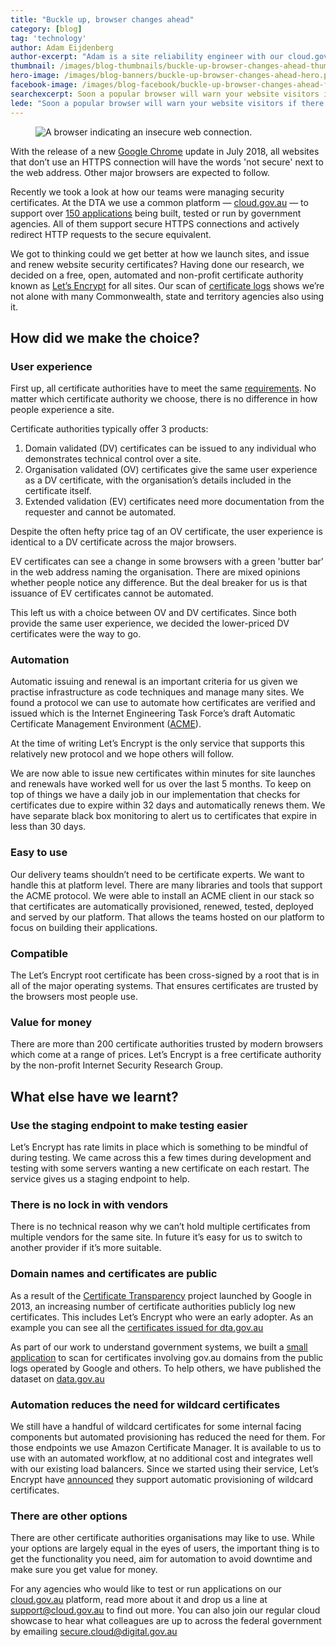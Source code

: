 ```yaml
---
title: "Buckle up, browser changes ahead"
category: [blog]
tag: 'technology'
author: Adam Eijdenberg
author-excerpt: "Adam is a site reliability engineer with our cloud.gov.au platform"
thumbnail: /images/blog-thumbnails/buckle-up-browser-changes-ahead-thumbnail.png
hero-image: /images/blog-banners/buckle-up-browser-changes-ahead-hero.png
facebook-image: /images/blog-facebook/buckle-up-browser-changes-ahead-facebook.png
searchexcerpt: Soon a popular browser will warn your website visitors if there is no secure connection backed by a valid certificate. It’s an easy fix — here’s what we did.
lede: "Soon a popular browser will warn your website visitors if there is no secure connection backed by a valid certificate. It’s an easy fix — here’s what we did."
---
```

<figure>
  <img src="{{ site.url }}{{ site.baseurl }}{{ page.hero-image }}" alt="A browser indicating an insecure web connection."><br />
</figure>

With the release of a new [Google Chrome](https://security.googleblog.com/2018/02/a-secure-web-is-here-to-stay.html) update in July 2018, all websites that don’t use an HTTPS connection will have the words 'not secure' next to the web address. Other major browsers are expected to follow.

Recently we took a look at how our teams were managing security certificates. At the DTA we use a common platform — [cloud.gov.au](https://cloud.gov.au) — to support over [150 applications](https://cloud.gov.au/insights/) being built, tested or run by government agencies. All of them support secure HTTPS connections and actively redirect HTTP requests to the secure equivalent.

We got to thinking could we get better at how we launch sites, and issue and renew website security certificates? Having done our research, we decided on a free, open, automated and non-profit certificate authority known as [Let’s Encrypt](https://letsencrypt.org/) for all sites. Our scan of [certificate logs](https://data.gov.au/dataset/certificate-transparency) shows we’re not alone with many Commonwealth, state and territory agencies also using it.

## How did we make the choice?

### User experience

First up, all certificate authorities have to meet the same [requirements](https://cabforum.org/baseline-requirements-documents/). No matter which certificate authority we choose, there is no difference in how people experience a site.

Certificate authorities typically offer 3 products:
1. Domain validated (DV) certificates can be issued to any individual who demonstrates technical control over a site.
2. Organisation validated (OV) certificates give the same user experience as a DV certificate, with the organisation’s details included in the certificate itself.
3. Extended validation (EV) certificates need more documentation from the requester and cannot be automated.

Despite the often hefty price tag of an OV certificate, the user experience is identical to a DV certificate across the major browsers.

EV certificates can see a change in some browsers with a green 'butter bar' in the web address naming the organisation. There are mixed opinions whether people notice any difference. But the deal breaker for us is that issuance of EV certificates cannot be automated.

This left us with a choice between OV and DV certificates. Since both provide the same user experience, we decided the lower-priced DV certificates were the way to go.

### Automation

Automatic issuing and renewal is an important criteria for us given we practise infrastructure as code techniques and manage many sites. We found a protocol we can use to automate how certificates are verified and issued which is the Internet Engineering Task Force’s draft Automatic Certificate Management Environment ([ACME](https://tools.ietf.org/html/draft-ietf-acme-acme-10)).

At the time of writing Let’s Encrypt is the only service that supports this relatively new protocol and we hope others will follow.

We are now able to issue new certificates within minutes for site launches and renewals have worked well for us over the last 5 months. To keep on top of things we have a daily job in our implementation that checks for certificates due to expire within 32 days and automatically renews them. We have separate black box monitoring to alert us to certificates that expire in less than 30 days.

### Easy to use

Our delivery teams shouldn’t need to be certificate experts. We want to handle this at platform level. There are many libraries and tools that support the ACME protocol. We were able to install an ACME client in our stack so that certificates are automatically provisioned, renewed, tested, deployed and served by our platform. That allows the teams hosted on our platform to focus on building their applications.

### Compatible

The Let’s Encrypt root certificate has been cross-signed by a root that is in all of the major operating systems. That ensures certificates are trusted by the browsers most people use.

### Value for money

There are more than 200 certificate authorities trusted by modern browsers which come at a range of prices. Let’s Encrypt is a free certificate authority by the non-profit Internet Security Research Group.

## What else have we learnt?

### Use the staging endpoint to make testing easier

Let’s Encrypt has rate limits in place which is something to be mindful of during testing. We came across this a few times during development and testing with some servers wanting a new certificate on each restart. The service gives us a staging endpoint to help.

### There is no lock in with vendors

There is no technical reason why we can’t hold multiple certificates from multiple vendors for the same site. In future it’s easy for us to switch to another provider if it’s more suitable.

### Domain names and certificates are public

As a result of the [Certificate Transparency](https://www.certificate-transparency.org/) project launched by Google in 2013, an increasing number of certificate authorities publicly log new certificates. This includes Let’s Encrypt who were an early adopter. As an example you can see all the [certificates issued for dta.gov.au](https://crt.sh/?q=www.dta.gov.au)

As part of our work to understand government systems, we built a [small application](https://github.com/govau/certwatch) to scan for certificates involving gov.au domains from the public logs operated by Google and others. To help others, we have published the dataset on [data.gov.au](https://data.gov.au/dataset/certificate-transparency)

### Automation reduces the need for wildcard certificates

We still have a handful of wildcard certificates for some internal facing components but automated provisioning has reduced the need for them. For those endpoints we use Amazon Certificate Manager. It  is available to us to use with an automated workflow, at no additional cost and integrates well with our existing load balancers. Since we started using their service, Let’s Encrypt have [announced](https://community.letsencrypt.org/t/acme-v2-and-wildcard-certificate-support-is-live/55579) they support automatic provisioning of wildcard certificates.

### There are other options

There are other certificate authorities organisations may like to use. While your options are largely equal in the eyes of users, the important thing is to get the functionality you need, aim for automation to avoid downtime and make sure you get value for money.

For any agencies who would like to test or run applications on our [cloud.gov.au](https://cloud.gov.au/) platform, read more about it and drop us a line at [support@cloud.gov.au](mailto:support@cloud.gov.au) to find out more. You can also join our regular cloud showcase to hear what colleagues are up to across the federal government by emailing [secure.cloud@digital.gov.au](mailto:secure.cloud@digital.gov.au)  
